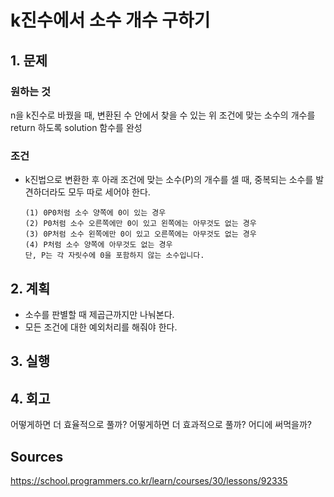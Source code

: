 # k진수에서 소수 개수 구하기

## 1. 문제

### 원하는 것

n을 k진수로 바꿨을 때, 변환된 수 안에서 찾을 수 있는 위 조건에 맞는 소수의 개수를 return 하도록 solution 함수를 완성

### 조건

- k진법으로 변환한 후 아래 조건에 맞는 소수(P)의 개수를 셀 때, 중복되는 소수를 발견하더라도 모두 따로 세어야 한다.
  ```
  (1) 0P0처럼 소수 양쪽에 0이 있는 경우
  (2) P0처럼 소수 오른쪽에만 0이 있고 왼쪽에는 아무것도 없는 경우
  (3) 0P처럼 소수 왼쪽에만 0이 있고 오른쪽에는 아무것도 없는 경우
  (4) P처럼 소수 양쪽에 아무것도 없는 경우
  단, P는 각 자릿수에 0을 포함하지 않는 소수입니다.
  ```

## 2. 계획

- 소수를 판별할 때 제곱근까지만 나눠본다.
- 모든 조건에 대한 예외처리를 해줘야 한다.

## 3. 실행

## 4. 회고

어떻게하면 더 효율적으로 풀까?
어떻게하면 더 효과적으로 풀까?
어디에 써먹을까?

## Sources

https://school.programmers.co.kr/learn/courses/30/lessons/92335
